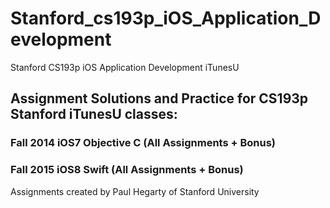 # Stanford_cs193p_iOS_Application_Development
Stanford CS193p iOS Application Development iTunesU

## Assignment Solutions and Practice for CS193p Stanford iTunesU classes:
### Fall 2014 iOS7 Objective C (All Assignments + Bonus)
###  Fall 2015 iOS8 Swift (All Assignments + Bonus)

Assignments created by Paul Hegarty of Stanford University
